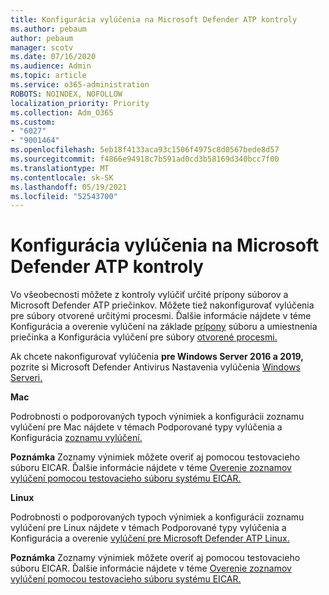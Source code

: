```yaml
---
title: Konfigurácia vylúčenia na Microsoft Defender ATP kontroly
ms.author: pebaum
author: pebaum
manager: scotv
ms.date: 07/16/2020
ms.audience: Admin
ms.topic: article
ms.service: o365-administration
ROBOTS: NOINDEX, NOFOLLOW
localization_priority: Priority
ms.collection: Adm_O365
ms.custom:
- "6027"
- "9001464"
ms.openlocfilehash: 5eb18f4133aca93c1506f4975c8d0567bede8d57
ms.sourcegitcommit: f4866e94918c7b591ad0cd3b58169d340bcc7f00
ms.translationtype: MT
ms.contentlocale: sk-SK
ms.lasthandoff: 05/19/2021
ms.locfileid: "52543700"
---
```

# <a name="configuring-exclusions-for-microsoft-defender-atp-scan"></a>Konfigurácia vylúčenia na Microsoft Defender ATP kontroly

Vo všeobecnosti môžete z kontroly vylúčiť určité prípony súborov a Microsoft Defender ATP priečinkov. Môžete tiež nakonfigurovať vylúčenia pre súbory otvorené určitými procesmi. Ďalšie informácie nájdete v téme Konfigurácia a overenie vylúčení na základe [prípony](/windows/security/threat-protection/microsoft-defender-antivirus/configure-extension-file-exclusions-microsoft-defender-antivirus) súboru a umiestnenia priečinka a Konfigurácia vylúčení pre súbory [otvorené procesmi.](/windows/security/threat-protection/microsoft-defender-antivirus/configure-process-opened-file-exclusions-microsoft-defender-antivirus)

Ak chcete nakonfigurovať vylúčenia **pre Windows Server 2016 a 2019,** pozrite si Microsoft Defender Antivirus Nastavenia vylúčenia [Windows Serveri.](/windows/security/threat-protection/microsoft-defender-antivirus/configure-server-exclusions-microsoft-defender-antivirus)

**Mac**

Podrobnosti o podporovaných typoch výnimiek a konfigurácii [](/windows/security/threat-protection/microsoft-defender-atp/mac-exclusions#supported-exclusion-types) zoznamu vylúčení pre Mac nájdete v témach Podporované typy vylúčenia a Konfigurácia [zoznamu vylúčení.](/windows/security/threat-protection/microsoft-defender-atp/mac-exclusions#how-to-configure-the-list-of-exclusions)

**Poznámka** Zoznamy výnimiek môžete overiť aj pomocou testovacieho súboru EICAR. Ďalšie informácie nájdete v téme [Overenie zoznamov vylúčení pomocou testovacieho súboru systému EICAR.](/windows/security/threat-protection/microsoft-defender-atp/mac-exclusions#validate-exclusions-lists-with-the-eicar-test-file) 

**Linux**

Podrobnosti o podporovaných typoch výnimiek a konfigurácii [](/windows/security/threat-protection/microsoft-defender-atp/linux-exclusions#supported-exclusion-types) zoznamu vylúčení pre Linux nájdete v témach Podporované typy vylúčenia a Konfigurácia a overenie [vylúčení pre Microsoft Defender ATP Linux.](/windows/security/threat-protection/microsoft-defender-atp/linux-exclusions)

**Poznámka** Zoznamy výnimiek môžete overiť aj pomocou testovacieho súboru EICAR. Ďalšie informácie nájdete v téme [Overenie zoznamov vylúčení pomocou testovacieho súboru systému EICAR.](/windows/security/threat-protection/microsoft-defender-atp/linux-exclusions#validate-exclusions-lists-with-the-eicar-test-file) 